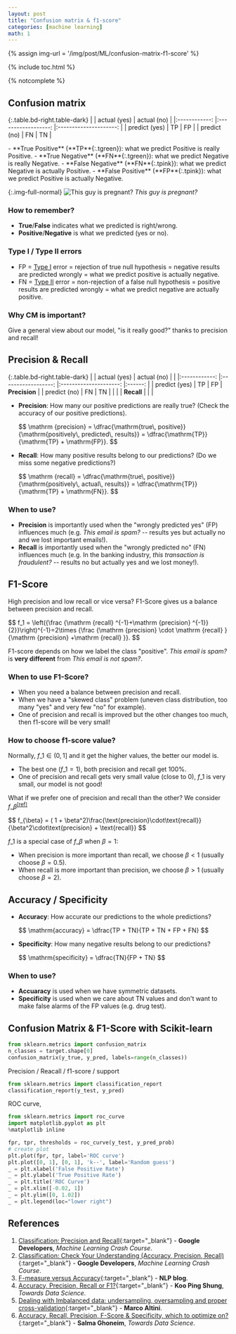 ```yaml
---
layout: post
title: "Confusion matrix & f1-score"
categories: [machine learning]
math: 1
---
```


{% assign img-url = '/img/post/ML/confusion-matrix-f1-score' %}

{% include toc.html %}

{% notcomplete %}

## Confusion matrix

{:.table.bd-right.table-dark}
|              	|    actual (yes)   	|      actual (no)     	| 
|:------------:	|:------------------:	|:---------------------:	|
| predict (yes) 	| <span class="tgreen-light">TP</span>	| <span class="tpink-light">FP</span>	| 
|  predict (no) 	| <span class="tpink-light">FN</span> 	|   <span class="tgreen-light">TN</span>   	|

<div class="columns-2" markdown="1">
<div markdown="1">
- **True Positive** (**TP**{:.tgreen}): what we predict Positive is really Positive.
- **True Negative** (**FN**{:.tgreen}): what we predict Negative is really Negative.
- **False Negative** (**FN**{:.tpink}): what we predict Negative is actually Positive.
- **False Positive** (**FP**{:.tpink}): what we predict Positive is actually Negative.
</div>

{:.img-full-normal}
![This guy is pregnant?]({{img-url}}/cm_ex.png)
*This guy is pregnant?*
</div>

### How to remember?

- **True**/**False** indicates what we predicted is right/wrong. 
- **Positive**/**Negative** is what we predicted (yes or no).

### Type I / Type II errors

- FP = [Type I](https://en.wikipedia.org/wiki/Type_I_and_type_II_errors) error = rejection of true null hypothesis = negative results are predicted wrongly = what we predict positive is actually negative.
- FN = [Type II](https://en.wikipedia.org/wiki/Type_I_and_type_II_errors) error = non-rejection of a false null hypothesis = positive results are predicted wrongly = what we predict negative are actually positive.

### Why CM is important?

Give a general view about our model, "is it really good?" thanks to precision and recall!

## Precision & Recall

{:.table.bd-right.table-dark}
|              	|    actual (yes)   	|      actual (no)     	|        	|
|:------------:	|:------------------:	|:---------------------:	|:------:	|
| predict (yes) 	| <span class="tgreen-light">TP</span>	| <span class="tpink-light">FP</span>	| **Precision** 	|
|  predict (no) 	| <span class="tpink-light">FN</span> 	|   <span class="tgreen-light">TN</span>   	|        	|
|              	|      **Recall**     	|                       	|        	|

- **Precision**: How many our positive predictions are really true? (Check the accuracy of our positive predictions).

    <p class="p-mark">
    $$
    \mathrm {precision}
    = \dfrac{\mathrm{true\, positive}}{\mathrm{positively\, predicted\, results}}
    = \dfrac{\mathrm{TP}}{\mathrm{TP} + \mathrm{FP}}.
    $$
    </p>

- **Recall**: How many positive results belong to our predictions? (Do we miss some negative predictions?)

    <p class="p-mark">
    $$
    \mathrm {recall}
    = \dfrac{\mathrm{true\, positive}}{\mathrm{positively\, actual\, results}}
    = \dfrac{\mathrm{TP}}{\mathrm{TP} + \mathrm{FN}}.
    $$
    </p>

### When to use?

- **Precision** is importantly used when the "wrongly predicted yes" (FP) influences much (e.g. *This email is spam?* -- results yes but actually no and we lost important emails!).
- **Recall** is importantly used when the "wrongly predicted no" (FN) influences much (e.g. In the banking industry, *this transaction is fraudulent?* -- results no but actually yes and we lost money!).

## F1-Score

High precision and low recall or vice versa? F1-Score gives us a balance between precision and recall.

<p class="p-mark">
$$
f_1 = \left({\frac {\mathrm {recall} ^{-1}+\mathrm {precision} ^{-1}}{2}}\right)^{-1}=2\times {\frac {\mathrm {precision} \cdot \mathrm {recall} }{\mathrm {precision} +\mathrm {recall} }}.
$$
</p>

F1-score depends on how we label the class "positive". *This email is spam?* is **very different** from *This email is not spam?*.

### When to use F1-Score?

- When you need a balance between precision and recall.
- When we have a "skewed class" problem (uneven class distribution, too many "yes" and very few "no" for example).
- One of precision and recall is improved but the other changes too much, then f1-score will be very small!

### How to choose f1-score value?

Normally, $f\_1\in (0,1]$ and it get the higher values, the better our model is.

- The best one ($f\_1=1$), both precision and recall get $100\%$.
- One of precision and recall gets very small value (close to 0), $f\_1$ is very small, our model is not good!

What if we prefer one of precision and recall than the other? We consider $f\_{\beta}$<sup>[[ref]](https://pdfs.semanticscholar.org/3dcd/a1bec36586b46b1dc67a477beca2c5a105be.pdf)</sup>

<p class="p-mark">
$$
f_{\beta} = ( 1 + \beta^2)\frac{\text{precision}\cdot\text{recall}}{\beta^2\cdot\text{precision} + \text{recall}}
$$
</p>

$f\_1$ is a special case of $f\_{\beta}$ when $\beta=1$:

- When precision is more important than recall, we choose $\beta < 1$ (usually choose $\beta=0.5$).
- When recall is more important than precision, we choose $\beta > 1$ (usually choose $\beta=2$).

## Accuracy / Specificity

- **Accuracy**: How accurate our predictions to the whole predictions?

    <p class="p-mark">
    $$
    \mathrm{accuracy} = \dfrac{TP + TN}{TP + TN + FP + FN}
    $$
    </p>

- **Specificity**: How many negative results belong to our predictions?

    <p class="p-mark">
    $$
    \mathrm{specificity} = \dfrac{TN}{FP + TN}
    $$
    </p>

### When to use?

- **Accuaracy** is used when we have symmetric datasets.
- **Specificity** is used when we care about TN values and don't want to make false alarms of the FP values (e.g. drug test).

## Confusion Matrix & F1-Score with Scikit-learn

~~~ python
from sklearn.metrics import confusion_matrix
n_classes = target.shape[0]
confusion_matrix(y_true, y_pred, labels=range(n_classes))
~~~

Precision / Reacall / f1-score / support

~~~ python
from sklearn.metrics import classification_report
classification_report(y_test, y_pred)
~~~

ROC curve,

~~~ python
from sklearn.metrics import roc_curve
import matplotlib.pyplot as plt
%matplotlib inline

fpr, tpr, thresholds = roc_curve(y_test, y_pred_prob)
# create plot
plt.plot(fpr, tpr, label='ROC curve')
plt.plot([0, 1], [0, 1], 'k--', label='Random guess')
_ = plt.xlabel('False Positive Rate')
_ = plt.ylabel('True Positive Rate')
_ = plt.title('ROC Curve')
_ = plt.xlim([-0.02, 1])
_ = plt.ylim([0, 1.02])
_ = plt.legend(loc="lower right")
~~~

## References

1. [Classification: Precision and Recall](https://developers.google.com/machine-learning/crash-course/classification/precision-and-recall){:target="_blank"} - **Google Developers**, *Machine Learning Crash Course*.
2. [Classification: Check Your Understanding (Accuracy, Precision, Recall)](https://developers.google.com/machine-learning/crash-course/classification/check-your-understanding-accuracy-precision-recall){:target="_blank"} - **Google Developers**, *Machine Learning Crash Course*.
3. [F-measure versus Accuracy](https://nlpers.blogspot.com/2007/10/f-measure-versus-accuracy.html){:target="_blank"} - **NLP blog**.
4. [Accuracy, Precision, Recall or F1?](https://towardsdatascience.com/accuracy-precision-recall-or-f1-331fb37c5cb9){:target="_blank"} - **Koo Ping Shung**, *Towards Data Science*.
5. [Dealing with Imbalanced data: undersampling, oversampling and proper cross-validation](https://www.marcoaltini.com/blog/dealing-with-imbalanced-data-undersampling-oversampling-and-proper-cross-validation#){:target="_blank"} - **Marco Altini**.
6. [Accuracy, Recall, Precision, F-Score & Specificity, which to optimize on?](https://towardsdatascience.com/accuracy-recall-precision-f-score-specificity-which-to-optimize-on-867d3f11124){:target="_blank"} - **Salma Ghoneim**, *Towards Data Science*.



